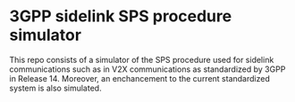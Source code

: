# 3GPP sidelink SPS procedure simulator

This repo consists of a simulator of the SPS procedure used for sidelink communications such as in V2X communications as standardized by 3GPP in Release 14. Moreover, an enchancement to the current standardized system is also simulated. 


